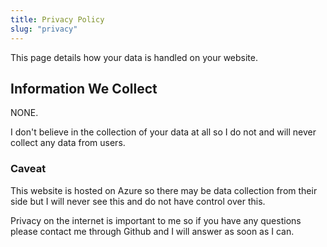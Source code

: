 ```yaml
---
title: Privacy Policy
slug: "privacy"
---
```


This page details how your data is handled on your website.

## Information We Collect
NONE.

I don't believe in the collection of your data at all so I do not and will never collect any data from users.

### Caveat
This website is hosted on Azure so there may be data collection from their side but I will never see this and do not have control over this.

Privacy on the internet is important to me so if you have any questions please contact me through Github and I will answer as soon as I can.
